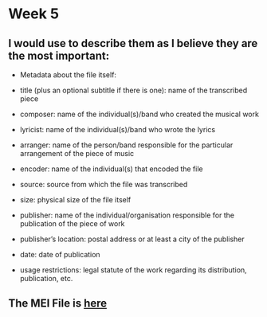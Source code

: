 # Week 5
## I would use to describe them as I believe they are the most important:

- Metadata about the file itself:

- title (plus an optional subtitle if there is one): name of the transcribed piece
- composer: name of the individual(s)/band who created the musical work
- lyricist: name of the individual(s)/band who wrote the lyrics
- arranger: name of the person/band responsible for the particular arrangement of the piece of music
- encoder: name of the individual(s) that encoded the file
- source: source from which the file was transcribed
- size: physical size of the file itself
- publisher: name of the individual/organisation responsible for the publication of the piece of work
- publisher’s location: postal address or at least a city of the publisher
- date: date of publication
- usage restrictions: legal statute of the work regarding its distribution, publication, etc.

## The MEI File is [here](week5.mei)
